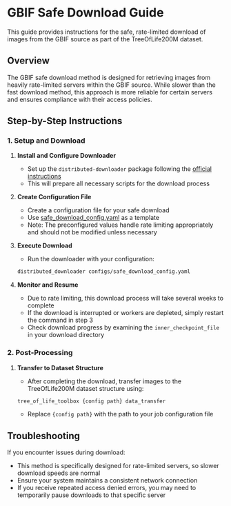 # GBIF Safe Download Guide

This guide provides instructions for the safe, rate-limited download of images from the GBIF source as part of the TreeOfLife200M dataset.

## Overview

The GBIF safe download method is designed for retrieving images from heavily rate-limited servers within the GBIF source. While slower than the fast download method, this approach is more reliable for certain servers and ensures compliance with their access policies.

## Step-by-Step Instructions

### 1. Setup and Download

1. **Install and Configure Downloader**
   - Set up the `distributed-downloader` package following the [official instructions](https://github.com/Imageomics/distributed-downloader/blob/9ef8b0d297f7a868fac31b2b9c3d5f3aa5533472/docs/scripts_README.md)
   - This will prepare all necessary scripts for the download process

2. **Create Configuration File**
   - Create a configuration file for your safe download
   - Use [safe_download_config.yaml](../config/tree_of_life_200M/safe_download_config.yaml) as a template
   - Note: The preconfigured values handle rate limiting appropriately and should not be modified unless necessary

3. **Execute Download**
   - Run the downloader with your configuration:

   ```bash
   distributed_downloader configs/safe_download_config.yaml
   ```

4. **Monitor and Resume**
   - Due to rate limiting, this download process will take several weeks to complete
   - If the download is interrupted or workers are depleted, simply restart the command in step 3
   - Check download progress by examining the `inner_checkpoint_file` in your download directory

### 2. Post-Processing

1. **Transfer to Dataset Structure**
   - After completing the download, transfer images to the TreeOfLife200M dataset structure using:

   ```bash
   tree_of_life_toolbox {config path} data_transfer
   ```

   - Replace `{config path}` with the path to your job configuration file

## Troubleshooting

If you encounter issues during download:

- This method is specifically designed for rate-limited servers, so slower download speeds are normal
- Ensure your system maintains a consistent network connection
- If you receive repeated access denied errors, you may need to temporarily pause downloads to that specific server
